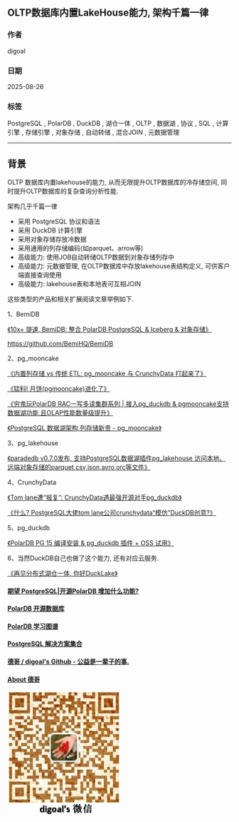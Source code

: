## OLTP数据库内置LakeHouse能力, 架构千篇一律   
              
### 作者              
digoal              
              
### 日期              
2025-08-26              
              
### 标签              
PostgreSQL , PolarDB , DuckDB , 湖仓一体 , OLTP , 数据湖 , 协议 , SQL , 计算引擎 , 存储引擎 , 对象存储 , 自动转储 , 混合JOIN , 元数据管理      
              
----              
              
## 背景    
OLTP 数据库内置lakehouse的能力, 从而无限提升OLTP数据库的冷存储空间, 同时提升OLTP数据库的复杂查询分析性能.   
  
架构几乎千篇一律  
- 采用 PostgreSQL 协议和语法  
- 采用 DuckDB 计算引擎  
- 采用对象存储存放冷数据  
- 采用通用的列存储编码(如parquet、arrow等)  
- 高级能力: 使用JOB自动转储OLTP数据到对象存储列存中  
- 高级能力: 元数据管理, 在OLTP数据库中存放lakehouse表结构定义, 可供客户端直接查询使用  
- 高级能力: lakehouse表和本地表可互相JOIN  
  
  
这些类型的产品和相关扩展阅读文章举例如下.  
  
1、BemiDB  
  
[《10x+ 提速, BemiDB: 整合 PolarDB PostgreSQL & Iceberg & 对象存储》](../202412/20241213_02.md)    
  
https://github.com/BemiHQ/BemiDB  
  
2、pg_mooncake  
  
[《内置列存储 vs 传统 ETL: pg_mooncake 与 CrunchyData 打起来了》](../202502/20250220_03.md)    
  
[《猛料! 月饼(pgmooncake)进化了》](../202501/20250117_01.md)    
  
[《穷鬼玩PolarDB RAC一写多读集群系列 | 接入pg_duckdb & pgmooncake支持数据湖功能,且OLAP性能数量级提升》](../202412/20241231_02.md)    
  
[《PostgreSQL 数据湖架构,列存储新贵 - pg_mooncake》](../202410/20241031_01.md)    
  
3、pg_lakehouse  
  
[《paradedb v0.7.0发布, 支持PostgreSQL数据湖插件pg_lakehouse 访问本地、远端对象存储的parquet,csv,json,avro,orc等文件》](../202405/20240520_01.md)    
  
4、CrunchyData  
  
[《Tom lane遭“报复”: CrunchyData遇最强开源对手pg_duckdb》](../202408/20240822_01.md)    
  
[《什么? PostgreSQL大佬tom lane公司crunchydata“模仿”DuckDB创意?》](../202405/20240506_02.md)    
  
5、pg_duckdb  
  
[《PolarDB PG 15 编译安装 & pg_duckdb 插件 + OSS 试用》](../202411/20241111_01.md)    
  
6、当然DuckDB自己也做了这个能力, 还有对应云服务.  
  
[《再见分布式湖仓一体, 你好DuckLake》](../202505/20250528_02.md)    
      
#### [期望 PostgreSQL|开源PolarDB 增加什么功能?](https://github.com/digoal/blog/issues/76 "269ac3d1c492e938c0191101c7238216")
  
  
#### [PolarDB 开源数据库](https://openpolardb.com/home "57258f76c37864c6e6d23383d05714ea")
  
  
#### [PolarDB 学习图谱](https://www.aliyun.com/database/openpolardb/activity "8642f60e04ed0c814bf9cb9677976bd4")
  
  
#### [PostgreSQL 解决方案集合](../201706/20170601_02.md "40cff096e9ed7122c512b35d8561d9c8")
  
  
#### [德哥 / digoal's Github - 公益是一辈子的事.](https://github.com/digoal/blog/blob/master/README.md "22709685feb7cab07d30f30387f0a9ae")
  
  
#### [About 德哥](https://github.com/digoal/blog/blob/master/me/readme.md "a37735981e7704886ffd590565582dd0")
  
  
![digoal's wechat](../pic/digoal_weixin.jpg "f7ad92eeba24523fd47a6e1a0e691b59")
  
